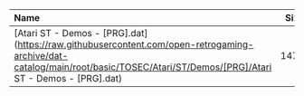|Name|Size|
|:---|---:|
|[Atari ST - Demos - [PRG].dat](https://raw.githubusercontent.com/open-retrogaming-archive/dat-catalog/main/root/basic/TOSEC/Atari/ST/Demos/[PRG]/Atari ST - Demos - [PRG].dat)|1478|
